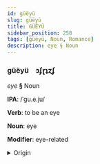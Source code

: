 ```yaml
---
id: güëyü
slug: güëyü
title: GÜËYÜ
sidebar_position: 258
tags: [güëyü, Noun, Romance]
description: eye § Noun
---
```


### güëyü&emsp;<span kind="abugida">ꜿʄɽʇɀʄ</span>

*eye* **§** Noun

**IPA**: /ˈgu.e.ju/

**Verb**: to be an eye

**Noun**: eye

**Modifier**: eye-related

<details>
    <summary>Origin</summary>
    Asturian güeyu [ˈɡwe.ʝu]<br/>
    <em>Romance Language Family</em>
</details>